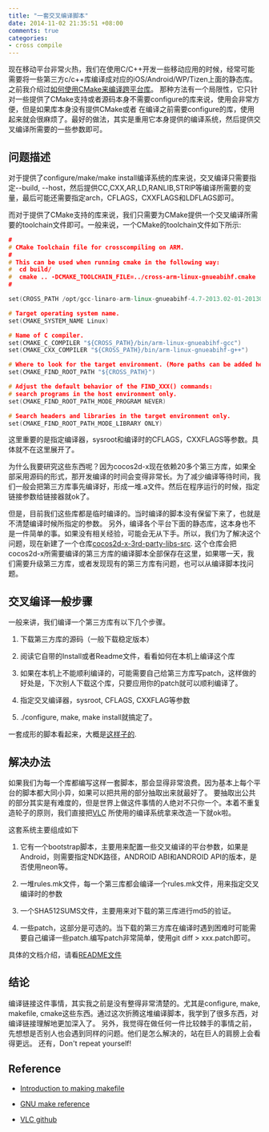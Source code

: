 ```yaml
---
title: "一套交叉编译脚本"
date: 2014-11-02 21:35:51 +08:00
comments: true
categories: 
- cross compile
---
```


 
<!-- toc -->

现在移动平台非常火热，我们在使用C/C++开发一些移动应用的时候，经常可能需要将一些第三方c/c++库编译成对应的iOS/Android/WP/Tizen上面的静态库。
之前我介绍过[如何使用CMake来编译跨平台库](http://zilongshanren.com/blog/2014-09-01-how-to-use-cmake-to-compile-static-library.html)。
那种方法有一个局限性，它只针对一些提供了CMake支持或者源码本身不需要configure的库来说，使用会非常方便，但是如果库本身没有提供CMake或者
在编译之前需要configure的库，使用起来就会很麻烦了。最好的做法，其实是重用它本身提供的编译系统，然后提供交叉编译所需要的一些参数即可。

<!-- more -->

## 问题描述
对于提供了configure/make/make install编译系统的库来说，交叉编译只需要指定--build, --host，然后提供CC,CXX,AR,LD,RANLIB,STRIP等编译所需要的变量，最后可能还需要指定arch，CFLAGS，CXXFLAGS和LDFLAGS即可。

而对于提供了CMake支持的库来说，我们只需要为CMake提供一个交叉编译所需要的toolchain文件即可。一般来说，一个CMake的toolchain文件如下所示:

```cpp
#
# CMake Toolchain file for crosscompiling on ARM.
#
# This can be used when running cmake in the following way:
#  cd build/
#  cmake .. -DCMAKE_TOOLCHAIN_FILE=../cross-arm-linux-gnueabihf.cmake
#

set(CROSS_PATH /opt/gcc-linaro-arm-linux-gnueabihf-4.7-2013.02-01-20130221_linux)

# Target operating system name.
set(CMAKE_SYSTEM_NAME Linux)

# Name of C compiler.
set(CMAKE_C_COMPILER "${CROSS_PATH}/bin/arm-linux-gnueabihf-gcc")
set(CMAKE_CXX_COMPILER "${CROSS_PATH}/bin/arm-linux-gnueabihf-g++")

# Where to look for the target environment. (More paths can be added here)
set(CMAKE_FIND_ROOT_PATH "${CROSS_PATH}")

# Adjust the default behavior of the FIND_XXX() commands:
# search programs in the host environment only.
set(CMAKE_FIND_ROOT_PATH_MODE_PROGRAM NEVER)

# Search headers and libraries in the target environment only.
set(CMAKE_FIND_ROOT_PATH_MODE_LIBRARY ONLY)
```
这里重要的是指定编译器，sysroot和编译时的CFLAGS，CXXFLAGS等参数。具体就不在这里展开了。

为什么我要研究这些东西呢？因为cocos2d-x现在依赖20多个第三方库，如果全部采用源码的形式，那开发编译的时间会变得非常长。为了减少编译等待时间，我们一般会把第三方库事先编译好，形成一堆.a文件。然后在程序运行的时候，指定链接参数给链接器就ok了。

但是，目前我们这些库都是临时编译的。当时编译的脚本没有保留下来了，也就是不清楚编译时候所指定的参数。
另外，编译各个平台下面的静态库，这本身也不是一件简单的事。如果没有相关经验，可能会无从下手。所以，我们为了解决这个问题，现在新建了一个仓库[cocos2d-x-3rd-party-libs-src](https://github.com/cocos2d/cocos2d-x-3rd-party-libs-src). 这个仓库会把cocos2d-x所需要编译的第三方库的编译脚本全部保存在这里，如果哪一天，我们需要升级第三方库，或者发现现有的第三方库有问题，也可以从编译脚本找问题。

## 交叉编译一般步骤

一般来讲，我们编译一个第三方库有以下几个步骤。

1. 下载第三方库的源码（一般下载稳定版本）

2. 阅读它自带的Install或者Readme文件，看看如何在本机上编译这个库

3. 如果在本机上不能顺利编译的，可能需要自己给第三方库写patch，这样做的好处是，下次别人下载这个库，只要应用你的patch就可以顺利编译了。

4. 指定交叉编译器，sysroot, CFLAGS, CXXFLAG等参数

5. ./configure, make, make install就搞定了。

一套成形的脚本看起来，大概是[这样子的](https://github.com/minggo/png/blob/master/build_libpng.sh).

## 解决办法
如果我们为每一个库都编写这样一套脚本，那会显得非常浪费。因为基本上每个平台的脚本都大同小异，如果可以把共用的部分抽取出来就最好了。
要抽取出公共的部分其实是有难度的，但是世界上做这件事情的人绝对不只你一个。本着不重复造轮子的原则，我们直接把[VLC](https://github.com/videolan/vlc/tree/master/contrib/src)
所使用的编译系统拿来改造一下就ok啦。

这套系统主要组成如下

1. 它有一个bootstrap脚本，主要用来配置一些交叉编译的平台参数，如果是Android，则需要指定NDK路径，ANDROID ABI和ANDROID API的版本，是否使用neon等。

2. 一堆rules.mk文件，每一个第三库都会编译一个rules.mk文件，用来指定交叉编译时的参数

3. 一个SHA512SUMS文件，主要用来对下载的第三库进行md5的验证。

4. 一些patch，这部分是可选的。当下载的第三方库在编译时遇到困难时可能需要自己编译一些patch.编写patch非常简单，使用git diff > xxx.patch即可。

具体的文档介绍，请看[README文件](https://github.com/cocos2d/cocos2d-x-3rd-party-libs-src/blob/master/contrib/src/README)

## 结论
编译链接这件事情，其实我之前是没有整得非常清楚的。尤其是configure, make, makefile, cmake这些东西。通过这次折腾这堆编译脚本，我学到了很多东西，对编译链接理解地更加深入了。
另外，我觉得在做任何一件比较棘手的事情之前，先想想是否别人也会遇到同样的问题。他们是怎么解决的，站在巨人的肩膀上会看得更远。
还有，Don't repeat yourself! 

## Reference

- [Introduction to making makefile](http://www.jfranken.de/homepages/johannes/vortraege/make.en.html)

- [GNU make reference](http://www.gnu.org/software/make/manual/make.html#Overview)

- [VLC github](https://github.com/videolan/vlc/tree/master/contrib/src)
